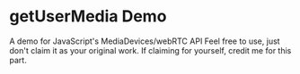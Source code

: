 # getUserMedia Demo
A demo for JavaScript's MediaDevices/webRTC API
Feel free to use, just don't claim it as your original work. If claiming for yourself, credit me for this part.
